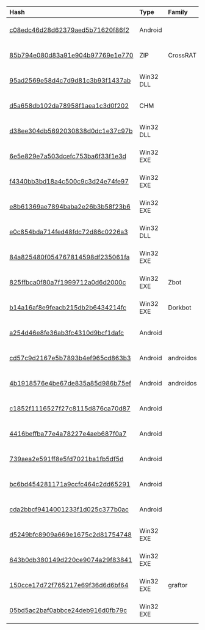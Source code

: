 |Hash|Type|Family|Frist_Seen|Name|
|:--|:--|:--|:--|:--|
|[c08edc46d28d62379aed5b71620f86f2](https://www.virustotal.com/gui/file/c08edc46d28d62379aed5b71620f86f2)|Android||2018-01-31 20:31:50|c08edc46d28d62379aed5b71620f86f2.virus|
|[85b794e080d83a91e904b97769e1e770](https://www.virustotal.com/gui/file/85b794e080d83a91e904b97769e1e770)|ZIP|CrossRAT|2018-01-23 02:39:52|CrossRAT.jar|
|[95ad2569e58d4c7d9d81c3b93f1437ab](https://www.virustotal.com/gui/file/95ad2569e58d4c7d9d81c3b93f1437ab)|Win32 DLL||2018-01-21 20:25:25|95ad2569e58d4c7d9d81c3b93f1437ab.virus|
|[d5a658db102da78958f1aea1c3d0f202](https://www.virustotal.com/gui/file/d5a658db102da78958f1aea1c3d0f202)|CHM||2018-01-19 09:17:28|d5a658db102da78958f1aea1c3d0f202.virus|
|[d38ee304db5692030838d0dc1e37c97b](https://www.virustotal.com/gui/file/d38ee304db5692030838d0dc1e37c97b)|Win32 DLL||2017-11-22 21:59:37|d38ee304db5692030838d0dc1e37c97b.virus|
|[6e5e829e7a503dcefc753ba6f33f1e3d](https://www.virustotal.com/gui/file/6e5e829e7a503dcefc753ba6f33f1e3d)|Win32 EXE||2017-08-08 10:58:15|a887426dcb133e22449bafd6498eddc2a5fa67e6|
|[f4340bb3bd18a4c500c9c3d24e74fe97](https://www.virustotal.com/gui/file/f4340bb3bd18a4c500c9c3d24e74fe97)|Win32 EXE||2017-08-03 20:23:09|da81aec00b563123d2fbd14fb6a76619c90f81e83c5bd8aa0676922cae96b9ad.exe|
|[e8b61369ae7894baba2e26b3b58f23b6](https://www.virustotal.com/gui/file/e8b61369ae7894baba2e26b3b58f23b6)|Win32 EXE||2017-08-01 22:47:21|bf600e7b27bdd9e396e5c396aba7f079c244bfb92ee45c721c2294aa36586206.exe|
|[e0c854bda714fed48fdc72d86c0226a3](https://www.virustotal.com/gui/file/e0c854bda714fed48fdc72d86c0226a3)|Win32 DLL||2017-06-17 09:06:49| |
|[84a825480f054767814598df235061fa](https://www.virustotal.com/gui/file/84a825480f054767814598df235061fa)|Win32 EXE||2017-06-12 17:42:55|Spectre|
|[825ffbca0f80a7f1999712a0d6d2000c](https://www.virustotal.com/gui/file/825ffbca0f80a7f1999712a0d6d2000c)|Win32 EXE|Zbot|2017-05-29 16:31:20|f581a75a0f8f8eb200a283437bed48f30ae9d5616e94f64acfd93c12fcef987a.bin|
|[b14a16af8e9feacb215db2b6434214fc](https://www.virustotal.com/gui/file/b14a16af8e9feacb215db2b6434214fc)|Win32 EXE|Dorkbot|2017-05-27 00:24:27| |
|[a254d46e8fe36ab3fc4310d9bcf1dafc](https://www.virustotal.com/gui/file/a254d46e8fe36ab3fc4310d9bcf1dafc)|Android||2017-05-23 07:34:35|a254d46e8fe36ab3fc4310d9bcf1dafc.virus|
|[cd57c9d2167e5b7893b4ef965cd863b3](https://www.virustotal.com/gui/file/cd57c9d2167e5b7893b4ef965cd863b3)|Android|androidos|2017-05-23 07:33:46|cd57c9d2167e5b7893b4ef965cd863b3.virus|
|[4b1918576e4be67de835a85d986b75ef](https://www.virustotal.com/gui/file/4b1918576e4be67de835a85d986b75ef)|Android|androidos|2017-05-23 07:33:42|4b1918576e4be67de835a85d986b75ef.virus|
|[c1852f1116527f27c8115d876ca70d87](https://www.virustotal.com/gui/file/c1852f1116527f27c8115d876ca70d87)|Android||2017-05-23 07:33:21|qfijUo5NfuYUYsKry6J420180129-14389-1n3lwxz|
|[4416beffba77e4a78227e4aeb687f0a7](https://www.virustotal.com/gui/file/4416beffba77e4a78227e4aeb687f0a7)|Android||2017-05-23 07:33:14|4416beffba77e4a78227e4aeb687f0a7.virus|
|[739aea2e591ff8e5fd7021ba1fb5df5d](https://www.virustotal.com/gui/file/739aea2e591ff8e5fd7021ba1fb5df5d)|Android||2017-05-23 07:32:15|739aea2e591ff8e5fd7021ba1fb5df5d.virus|
|[bc6bd454281171a9ccfc464c2dd65291](https://www.virustotal.com/gui/file/bc6bd454281171a9ccfc464c2dd65291)|Android||2017-05-23 07:31:16|Dh9PK63v8FixSaqWiyZC20180129-13516-ly7hhy|
|[cda2bbcf9414001233f1d025c377b0ac](https://www.virustotal.com/gui/file/cda2bbcf9414001233f1d025c377b0ac)|Android||2017-05-23 07:31:06|cda2bbcf9414001233f1d025c377b0ac.virus|
|[d5249bfc8909a669e1675c2d81754748](https://www.virustotal.com/gui/file/d5249bfc8909a669e1675c2d81754748)|Win32 EXE||2017-05-17 07:13:23|extra.abc|
|[643b0db380149d220ce9074a29f83841](https://www.virustotal.com/gui/file/643b0db380149d220ce9074a29f83841)|Win32 EXE||2016-05-04 13:38:11|Spectre|
|[150cce17d72f765217e69f36d6d6bf64](https://www.virustotal.com/gui/file/150cce17d72f765217e69f36d6d6bf64)|Win32 EXE|graftor|2016-01-11 14:26:51|150cce17d72f765217e69f36d6d6bf64.virus|
|[05bd5ac2baf0abbce24deb916d0fb79c](https://www.virustotal.com/gui/file/05bd5ac2baf0abbce24deb916d0fb79c)|Win32 EXE||2014-06-10 10:07:52|host.exe|
